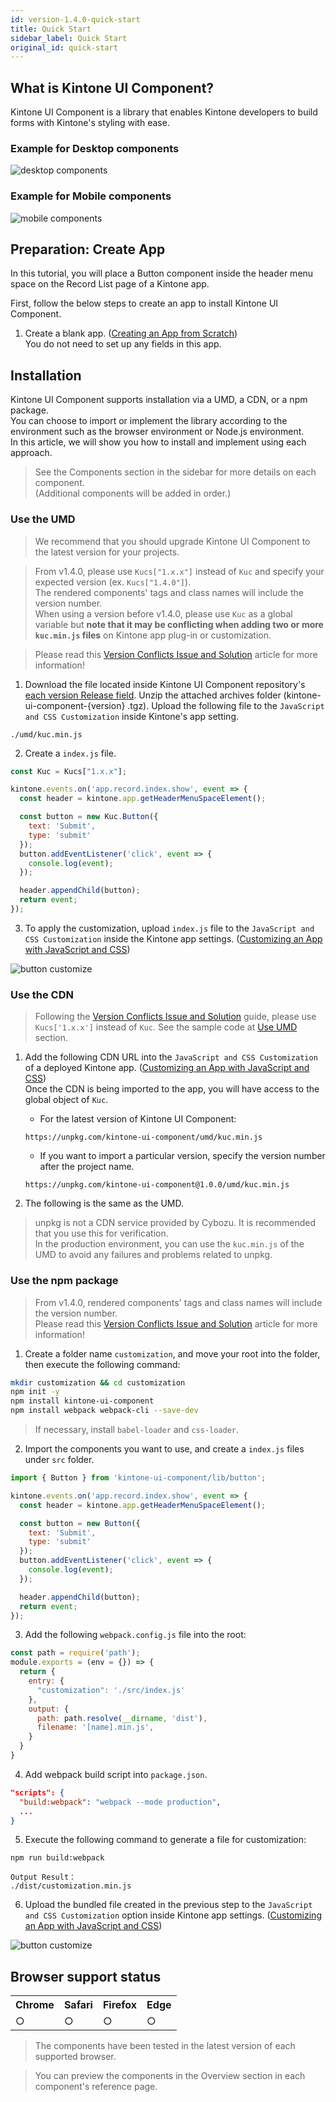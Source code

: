 ```yaml
---
id: version-1.4.0-quick-start
title: Quick Start
sidebar_label: Quick Start
original_id: quick-start
---
```


## What is Kintone UI Component?

Kintone UI Component is a library that enables Kintone developers to build forms with Kintone's styling with ease.

### Example for Desktop components

![desktop components](assets/desktop_components.png)

### Example for Mobile components

![mobile components](assets/mobile_components.png)

## Preparation: Create App

In this tutorial, you will place a Button component inside the header menu space on the Record List page of a Kintone app.

First, follow the below steps to create an app to install Kintone UI Component.

1. Create a blank app. ([Creating an App from Scratch](https://get.kintone.help/k/en/user/create_app/tutorial.html))<br>
You do not need to set up any fields in this app.

## Installation

Kintone UI Component supports installation via a UMD, a CDN, or a npm package.<br>
You can choose to import or implement the library according to the environment such as the browser environment or Node.js environment.<br>
In this article, we will show you how to install and implement using each approach.

> See the Components section in the sidebar for more details on each component.<br>
> (Additional components will be added in order.)

### Use the UMD
> We recommend that you should upgrade Kintone UI Component to the latest version for your projects. <br>

> From v1.4.0, please use `Kucs["1.x.x"]` instead of `Kuc` and specify your expected version (ex. `Kucs["1.4.0"]`).<br>
>The rendered components' tags and class names will include the version number.<br>
> When using a version before v1.4.0, please use `Kuc` as a global variable but **note that it may be conflicting when adding two or more `kuc.min.js` files** on Kintone app plug-in or customization.

> Please read this [Version Conflicts Issue and Solution](../guides/version-conflicts-issue-solution) article for more information!

1. Download the file located inside Kintone UI Component repository's [each version Release field](https://github.com/kintone-labs/kintone-ui-component/releases). Unzip the attached archives folder (kintone-ui-component-{version} .tgz). Upload the following file to the `JavaScript and CSS Customization` inside Kintone's app setting.

```text
./umd/kuc.min.js
```

2. Create a `index.js` file.

```js
const Kuc = Kucs["1.x.x"];

kintone.events.on('app.record.index.show', event => {
  const header = kintone.app.getHeaderMenuSpaceElement();

  const button = new Kuc.Button({
    text: 'Submit',
    type: 'submit'
  });
  button.addEventListener('click', event => {
    console.log(event);
  });

  header.appendChild(button);
  return event;
});
```

3. To apply the customization, upload `index.js` file to the `JavaScript and CSS Customization` inside the Kintone app settings. ([Customizing an App with JavaScript and CSS](https://get.kintone.help/k/en/user/app_settings/js_customize.html))

![button customize](assets/button_customize.png)

### Use the CDN
> Following the [Version Conflicts Issue and Solution](../guides/version-conflicts-issue-solution#using-cdn) guide, please use `Kucs['1.x.x']` instead of `Kuc`.
> See the sample code at [Use UMD](#use-the-umd) section.

1. Add the following CDN URL into the `JavaScript and CSS Customization` of a deployed Kintone app. ([Customizing an App with JavaScript and CSS](https://get.kintone.help/k/en/user/app_settings/js_customize.html))<br>
Once the CDN is being imported to the app, you will have access to the global object of `Kuc`.

   - For the latest version of Kintone UI Component:
    ```text
    https://unpkg.com/kintone-ui-component/umd/kuc.min.js
    ```

   - If you want to import a particular version, specify the version number after the project name.
    ```text
    https://unpkg.com/kintone-ui-component@1.0.0/umd/kuc.min.js
    ```

2. The following is the same as the UMD.

> unpkg is not a CDN service provided by Cybozu. It is recommended that you use this for verification.<br>
> In the production environment, you can use the `kuc.min.js` of the UMD to avoid any failures and problems related to unpkg.

### Use the npm package

> From v1.4.0, rendered components' tags and class names will include the version number.<br>
> Please read this [Version Conflicts Issue and Solution](../guides/version-conflicts-issue-solution) article for more information! <br>

1. Create a folder name `customization`, and move your root into the folder, then execute the following command:

```sh
mkdir customization && cd customization
npm init -y
npm install kintone-ui-component
npm install webpack webpack-cli --save-dev
```

> If necessary, install `babel-loader` and `css-loader`.

2. Import the components you want to use, and create a `index.js` files under `src` folder.

```js
import { Button } from 'kintone-ui-component/lib/button';

kintone.events.on('app.record.index.show', event => {
  const header = kintone.app.getHeaderMenuSpaceElement();

  const button = new Button({
    text: 'Submit',
    type: 'submit'
  });
  button.addEventListener('click', event => {
    console.log(event);
  });

  header.appendChild(button);
  return event;
});

```
3. Add the following `webpack.config.js` file into the root:

```js
const path = require('path');
module.exports = (env = {}) => {
  return {
    entry: {
      "customization": './src/index.js'
    },
    output: {
      path: path.resolve(__dirname, 'dist'),
      filename: '[name].min.js',
    }
  }
}
```

4. Add webpack build script into `package.json`.

```json
"scripts": {
  "build:webpack": "webpack --mode production",
  ...
}
```

5. Execute the following command to generate a file for customization:

```text
npm run build:webpack
```

```text
Output Result：
./dist/customization.min.js
```

6. Upload the bundled file created in the previous step to the `JavaScript and CSS Customization` option inside Kintone app settings. ([Customizing an App with JavaScript and CSS](https://get.kintone.help/k/en/user/app_settings/js_customize.html))

![button customize](assets/button_customize.png)

## Browser support status

<table>
  <tr>
    <th>Chrome</th>
    <th>Safari</th>
    <th>Firefox</th>
    <th>Edge</th>
  </tr>
  <tr>
    <td>○</td>
    <td>○</td>
    <td>○</td>
    <td>○</td>
  </tr>
</table>

> The components have been tested in the latest version of each supported browser.

> You can preview the components in the Overview section in each component's reference page.